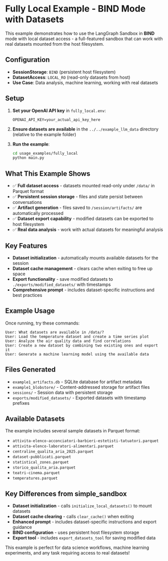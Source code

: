 # Fully Local Example - BIND Mode with Datasets

This example demonstrates how to use the LangGraph Sandbox in **BIND** mode with local dataset access - a full-featured sandbox that can work with real datasets mounted from the host filesystem.

## Configuration

- **SessionStorage**: `BIND` (persistent host filesystem)
- **DatasetAccess**: `LOCAL_RO` (read-only datasets from host)
- **Use Case**: Data analysis, machine learning, working with real datasets

## Setup

1. **Set your OpenAI API key** in `fully_local.env`:
   ```env
   OPENAI_API_KEY=your_actual_api_key_here
   ```

2. **Ensure datasets are available** in the `../../example_llm_data` directory (relative to the example folder)

3. **Run the example**:
   ```bash
   cd usage_examples/fully_local
   python main.py
   ```

## What This Example Shows

- ✅ **Full dataset access** - datasets mounted read-only under `/data/` in Parquet format
- ✅ **Persistent session storage** - files and state persist between conversations
- ✅ **Artifact generation** - files saved to `/session/artifacts/` are automatically processed
- ✅ **Dataset export capability** - modified datasets can be exported to host filesystem
- ✅ **Real data analysis** - work with actual datasets for meaningful analysis

## Key Features

- **Dataset initialization** - automatically mounts available datasets for the session
- **Dataset cache management** - clears cache when exiting to free up space
- **Export functionality** - save modified datasets to `./exports/modified_datasets/` with timestamps
- **Comprehensive prompt** - includes dataset-specific instructions and best practices

## Example Usage

Once running, try these commands:

```
User: What datasets are available in /data/?
User: Load the temperature dataset and create a time series plot
User: Analyze the air quality data and find correlations
User: Create a new dataset by combining two existing ones and export it
User: Generate a machine learning model using the available data
```

## Files Generated

- `example1_artifacts.db` - SQLite database for artifact metadata
- `example1_blobstore/` - Content-addressed storage for artifact files
- `sessions/` - Session data with persistent storage
- `exports/modified_datasets/` - Exported datasets with timestamp prefixes

## Available Datasets

The example includes several sample datasets in Parquet format:
- `attivita-elenco-acconciatori-barbieri-estetisti-tatuatori.parquet`
- `attivita-elenco-laboratori-alimentari.parquet`
- `centraline_qualita_aria_2025.parquet`
- `dataset-pubblicati.parquet`
- `statistical_zones.parquet`
- `storico_qualita_aria.parquet`
- `teatri-cinema.parquet`
- `temperatures.parquet`

## Key Differences from simple_sandbox

- **Dataset initialization** - calls `initialize_local_datasets()` to mount datasets
- **Dataset cache clearing** - calls `clear_cache()` when exiting
- **Enhanced prompt** - includes dataset-specific instructions and export guidance
- **BIND configuration** - uses persistent host filesystem storage
- **Export tool** - includes `export_datasets_tool` for saving modified data

This example is perfect for data science workflows, machine learning experiments, and any task requiring access to real datasets!
